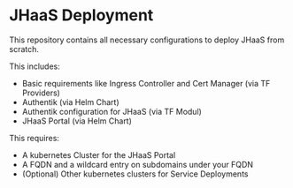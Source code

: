 # JHaaS Deployment

This repository contains all necessary configurations to deploy JHaaS from scratch.

This includes:

- Basic requirements like Ingress Controller and Cert Manager (via TF Providers)
- Authentik (via Helm Chart)
- Authentik configuration for JHaaS (via TF Modul)
- JHaaS Portal (via Helm Chart)

This requires:

- A kubernetes Cluster for the JHaaS Portal
- A FQDN and a wildcard entry on subdomains under your FQDN
- (Optional) Other kubernetes clusters for Service Deployments